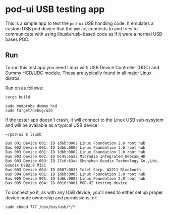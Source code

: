 # pod-ui USB testing app

This is a simple app to test the `pod-ui` USB handling code. It emulates
a custom USB pod device that the `pod-ui` connects to and tries to
communicate with using libusb/rusb-based code as if it were a normal
USB-bases POD.

## Run

To run this test app you need Linux with USB Device Controller (UDC) and
Dummy HCD/UDC module. These are typically found in all major Linux distros.

Run on as follows:

```
cargo build

sudo modprobe dummy_hcd
sudo target/debug/usb
```

If the tester app doesn't crash, it will connect to the Linux USB sub-sysytem
and will be available as a typical USB device:

```
~/pod-ui $ lsusb
 
Bus 001 Device 001: ID 1d6b:0002 Linux Foundation 2.0 root hub
Bus 002 Device 001: ID 1d6b:0003 Linux Foundation 3.0 root hub
Bus 003 Device 001: ID 1d6b:0002 Linux Foundation 2.0 root hub
Bus 003 Device 002: ID 0c45:6a22 Microdia Integrated_Webcam_HD
Bus 003 Device 003: ID 27c6:63ac Shenzhen Goodix Technology Co.,Ltd. Goodix USB2.0 MISC
Bus 003 Device 004: ID 8087:0033 Intel Corp. AX211 Bluetooth
Bus 004 Device 001: ID 1d6b:0003 Linux Foundation 3.0 root hub
Bus 005 Device 001: ID 1d6b:0002 Linux Foundation 2.0 root hub
Bus 005 Device 004: ID 0010:0001 POD-UI testing device
```

To connect yo it, as with any USB device, you'll need to either set up
proper device node ownership and permissions, or:

```
sudo chmod 777 /dev/bus/usb/*/*
```
